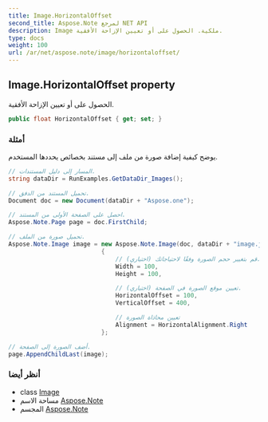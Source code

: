 ```yaml
---
title: Image.HorizontalOffset
second_title: Aspose.Note لمرجع NET API
description: Image ملكية. الحصول على أو تعيين الإزاحة الأفقية.
type: docs
weight: 100
url: /ar/net/aspose.note/image/horizontaloffset/
---
```

## Image.HorizontalOffset property

الحصول على أو تعيين الإزاحة الأفقية.

```csharp
public float HorizontalOffset { get; set; }
```

### أمثلة

يوضح كيفية إضافة صورة من ملف إلى مستند بخصائص يحددها المستخدم.

```csharp
// المسار إلى دليل المستندات.
string dataDir = RunExamples.GetDataDir_Images();

// تحميل المستند من الدفق.
Document doc = new Document(dataDir + "Aspose.one");

// احصل على الصفحة الأولى من المستند.
Aspose.Note.Page page = doc.FirstChild;

// تحميل صورة من الملف.
Aspose.Note.Image image = new Aspose.Note.Image(doc, dataDir + "image.jpg")
                          {
                              // قم بتغيير حجم الصورة وفقًا لاحتياجاتك (اختياري).
                              Width = 100,
                              Height = 100,

                              // تعيين موقع الصورة في الصفحة (اختياري).
                              HorizontalOffset = 100,
                              VerticalOffset = 400,

                              // تعيين محاذاة الصورة
                              Alignment = HorizontalAlignment.Right
                          };

// أضف الصورة إلى الصفحة.
page.AppendChildLast(image);
```

### أنظر أيضا

* class [Image](../)
* مساحة الاسم [Aspose.Note](../../image/)
* المجسم [Aspose.Note](../../../)


